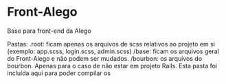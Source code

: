 # Front-Alego
Base para front-end da Alego

Pastas:
.root: ficam apenas os arquivos de scss relativos ao projeto em si (exemplo: app.scss, login.scss, admin.scss)
/base: ficam os arquivos geral do Front-Alego e não podem ser mudados.
/bourbon: os arquivos do bourbon. Apenas para o caso de não estar em projeto Rails. Esta pasta foi incluída aqui para poder
  compilar                                                    os 
